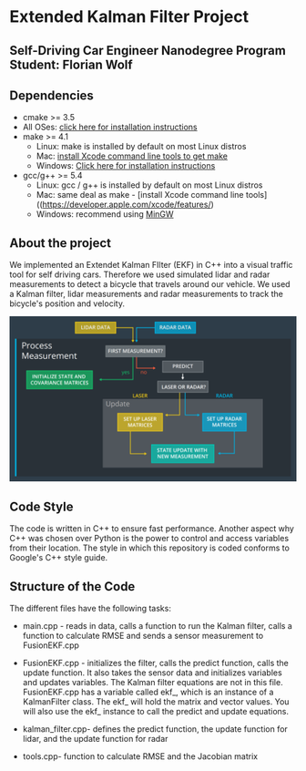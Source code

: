 # Extended Kalman Filter Project
Self-Driving Car Engineer Nanodegree Program
Student: Florian Wolf
---

## Dependencies

* cmake >= 3.5
 * All OSes: [click here for installation instructions](https://cmake.org/install/)
* make >= 4.1
  * Linux: make is installed by default on most Linux distros
  * Mac: [install Xcode command line tools to get make](https://developer.apple.com/xcode/features/)
  * Windows: [Click here for installation instructions](http://gnuwin32.sourceforge.net/packages/make.htm)
* gcc/g++ >= 5.4
  * Linux: gcc / g++ is installed by default on most Linux distros
  * Mac: same deal as make - [install Xcode command line tools]((https://developer.apple.com/xcode/features/)
  * Windows: recommend using [MinGW](http://www.mingw.org/)


## About the project

We implemented an Extendet Kalman FIlter (EKF) in C++ into a visual traffic tool for self driving cars. Therefore we used simulated lidar and radar measurements to detect a bicycle that travels around our vehicle. We used a Kalman filter, lidar measurements and radar measurements to track the bicycle's position and velocity.

![Flow](/process_flow.png)



## Code Style

The code is written in C++ to ensure fast performance. Another aspect why C++ was chosen over Python is the power to control and access variables from their location.
The style in which this repository is coded conforms to Google's C++ style guide.


## Structure of the Code

The different files have the following tasks:

* main.cpp - reads in data, calls a function to run the Kalman filter, calls a function to calculate RMSE and sends a sensor measurement to FusionEKF.cpp

* FusionEKF.cpp - initializes the filter, calls the predict function, calls the update function. It also takes the sensor data and initializes variables and updates variables. The Kalman filter equations are not in this file. FusionEKF.cpp has a variable called ekf_, which is an instance of a KalmanFilter class. The ekf_ will hold the matrix and vector values. You will also use the ekf_ instance to call the predict and update equations.

* kalman_filter.cpp- defines the predict function, the update function for lidar, and the update function for radar 

* tools.cpp- function to calculate RMSE and the Jacobian matrix





